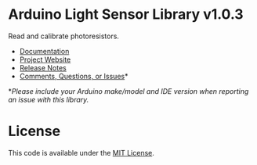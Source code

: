 # Arduino Light Sensor Library v1.0.3
Read and calibrate photoresistors.

* [Documentation](http://robotsbigdata.com/docs-arduino-light-sensor.html)
* [Project Website](http://robotsbigdata.com)
* [Release Notes](https://github.com/alextaujenis/RBD_LightSensor/releases)
* [Comments, Questions, or Issues](https://github.com/alextaujenis/RBD_LightSensor/issues/new)*

\**Please include your Arduino make/model and IDE version when reporting an issue with this library.*

# License
This code is available under the [MIT License](http://opensource.org/licenses/mit-license.php).